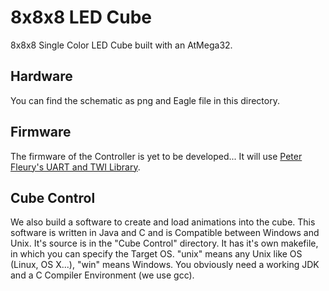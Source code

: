 # 8x8x8 LED Cube

8x8x8 Single Color LED Cube built with an AtMega32.

## Hardware

You can find the schematic as png and Eagle file in this directory.

## Firmware

The firmware of the Controller is yet to be developed...
It will use [Peter Fleury's UART and TWI Library](http://homepage.hispeed.ch/peterfleury/avr-software.html).

## Cube Control

We also build a software to create and load animations into the cube. This software is written in Java and C and is Compatible between Windows and Unix.
It's source is in the "Cube Control" directory. It has it's own makefile, in which you can specify the Target OS. "unix" means any Unix like OS (Linux, OS X...), "win" means Windows.
You obviously need a working JDK and a C Compiler Environment (we use gcc).
